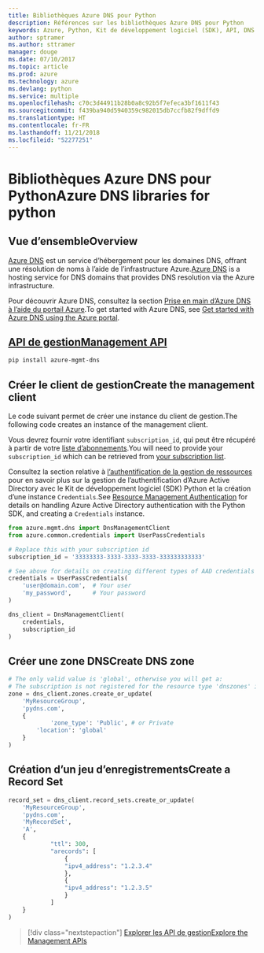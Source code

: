 ```yaml
---
title: Bibliothèques Azure DNS pour Python
description: Références sur les bibliothèques Azure DNS pour Python
keywords: Azure, Python, Kit de développement logiciel (SDK), API, DNS
author: sptramer
ms.author: sttramer
manager: douge
ms.date: 07/10/2017
ms.topic: article
ms.prod: azure
ms.technology: azure
ms.devlang: python
ms.service: multiple
ms.openlocfilehash: c70c3d44911b28b0a8c92b5f7efeca3bf1611f43
ms.sourcegitcommit: f439ba940d5940359c982015db7ccfb82f9dffd9
ms.translationtype: HT
ms.contentlocale: fr-FR
ms.lasthandoff: 11/21/2018
ms.locfileid: "52277251"
---
```

# <a name="azure-dns-libraries-for-python"></a><span data-ttu-id="0d8e5-104">Bibliothèques Azure DNS pour Python</span><span class="sxs-lookup"><span data-stu-id="0d8e5-104">Azure DNS libraries for python</span></span>

## <a name="overview"></a><span data-ttu-id="0d8e5-105">Vue d’ensemble</span><span class="sxs-lookup"><span data-stu-id="0d8e5-105">Overview</span></span>

<span data-ttu-id="0d8e5-106">[Azure DNS](/azure/dns/dns-overview) est un service d’hébergement pour les domaines DNS, offrant une résolution de noms à l’aide de l’infrastructure Azure.</span><span class="sxs-lookup"><span data-stu-id="0d8e5-106">[Azure DNS](/azure/dns/dns-overview) is a hosting service for DNS domains that provides DNS resolution via the Azure infrastructure.</span></span>

<span data-ttu-id="0d8e5-107">Pour découvrir Azure DNS, consultez la section [Prise en main d’Azure DNS à l’aide du portail Azure](/azure/dns/dns-getstarted-portal).</span><span class="sxs-lookup"><span data-stu-id="0d8e5-107">To get started with Azure DNS, see [Get started with Azure DNS using the Azure portal](/azure/dns/dns-getstarted-portal).</span></span>

## <a name="management-apipythonapioverviewazurednsmanagement"></a>[<span data-ttu-id="0d8e5-108">API de gestion</span><span class="sxs-lookup"><span data-stu-id="0d8e5-108">Management API</span></span>](/python/api/overview/azure/dns/management)

```bash
pip install azure-mgmt-dns
```

## <a name="create-the-management-client"></a><span data-ttu-id="0d8e5-109">Créer le client de gestion</span><span class="sxs-lookup"><span data-stu-id="0d8e5-109">Create the management client</span></span>

<span data-ttu-id="0d8e5-110">Le code suivant permet de créer une instance du client de gestion.</span><span class="sxs-lookup"><span data-stu-id="0d8e5-110">The following code creates an instance of the management client.</span></span>

<span data-ttu-id="0d8e5-111">Vous devrez fournir votre identifiant ``subscription_id``, qui peut être récupéré à partir de votre [liste d’abonnements](https://manage.windowsazure.com/#Workspaces/AdminTasks/SubscriptionMapping).</span><span class="sxs-lookup"><span data-stu-id="0d8e5-111">You will need to provide your ``subscription_id`` which can be retrieved from [your subscription list](https://manage.windowsazure.com/#Workspaces/AdminTasks/SubscriptionMapping).</span></span>

<span data-ttu-id="0d8e5-112">Consultez la section relative à [l’authentification de la gestion de ressources](/python/azure/python-sdk-azure-authenticate) pour en savoir plus sur la gestion de l’authentification d’Azure Active Directory avec le Kit de développement logiciel (SDK) Python et la création d’une instance ``Credentials``.</span><span class="sxs-lookup"><span data-stu-id="0d8e5-112">See [Resource Management Authentication](/python/azure/python-sdk-azure-authenticate) for details on handling Azure Active Directory authentication with the Python SDK, and creating a ``Credentials`` instance.</span></span>

```python 
from azure.mgmt.dns import DnsManagementClient
from azure.common.credentials import UserPassCredentials

# Replace this with your subscription id
subscription_id = '33333333-3333-3333-3333-333333333333'

# See above for details on creating different types of AAD credentials
credentials = UserPassCredentials(
    'user@domain.com',  # Your user
    'my_password',      # Your password
)

dns_client = DnsManagementClient(
    credentials,
    subscription_id
)
```

## <a name="create-dns-zone"></a><span data-ttu-id="0d8e5-113">Créer une zone DNS</span><span class="sxs-lookup"><span data-stu-id="0d8e5-113">Create DNS zone</span></span>
```python
# The only valid value is 'global', otherwise you will get a:
# The subscription is not registered for the resource type 'dnszones' in the location 'westus'.
zone = dns_client.zones.create_or_update(
    'MyResourceGroup',
    'pydns.com',
    {
            'zone_type': 'Public', # or Private
        'location': 'global'
    }
)
```
    
## <a name="create-a-record-set"></a><span data-ttu-id="0d8e5-114">Création d’un jeu d’enregistrements</span><span class="sxs-lookup"><span data-stu-id="0d8e5-114">Create a Record Set</span></span>
```python
record_set = dns_client.record_sets.create_or_update(
    'MyResourceGroup',
    'pydns.com',
    'MyRecordSet',
    'A',
    {
            "ttl": 300,
            "arecords": [
                {
                "ipv4_address": "1.2.3.4"
                },
                {
                "ipv4_address": "1.2.3.5"
                }
            ]
    }
)
```

> [!div class="nextstepaction"]
> [<span data-ttu-id="0d8e5-115">Explorer les API de gestion</span><span class="sxs-lookup"><span data-stu-id="0d8e5-115">Explore the Management APIs</span></span>](/python/api/overview/azure/dns/management)
